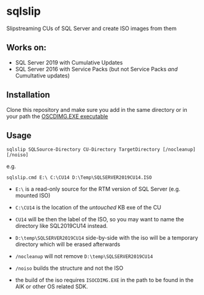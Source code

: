 # sqlslip
Slipstreaming CUs of SQL Server and create ISO images from them

## Works on:
- SQL Server 2019 with Cumulative Updates
- SQL Server 2016 with Service Packs (but not Service Packs *and* Cumultative updates)

## Installation
Clone this repository and make sure you add in the same directory or in your path the [OSCDIMG.EXE executable](https://docs.microsoft.com/en-us/windows-hardware/manufacture/desktop/oscdimg-command-line-options)

## Usage
```
sqlslip SQLSource-Directory CU-Directory TargetDirectory [/nocleanup] [/noiso]
```
e.g.
```
sqlslip.cmd E:\ C:\CU14 D:\Temp\SQLSERVER2019CU14.ISO
```
- ```E:\``` is a read-only source for the RTM version of SQL Server (e.g. mounted ISO)
- ```C:\CU14``` is the location of the *untouched* KB exe of the CU
- ```CU14``` will be then the label of the ISO, so you may want to name the directory like SQL2019CU14 instead.
   
- ```D:\temp\SQLSERVER2019CU14``` side-by-side with the iso will be a temporary directory which will be erased afterwards

 - ```/nocleanup``` will not remove  ```D:\temp\SQLSERVER2019CU14```
 - ```/noiso``` builds the structure and not the ISO

- the build of the iso requires ```ISOCDIMG.EXE``` in the path to be found in the AIK or other OS related SDK.
